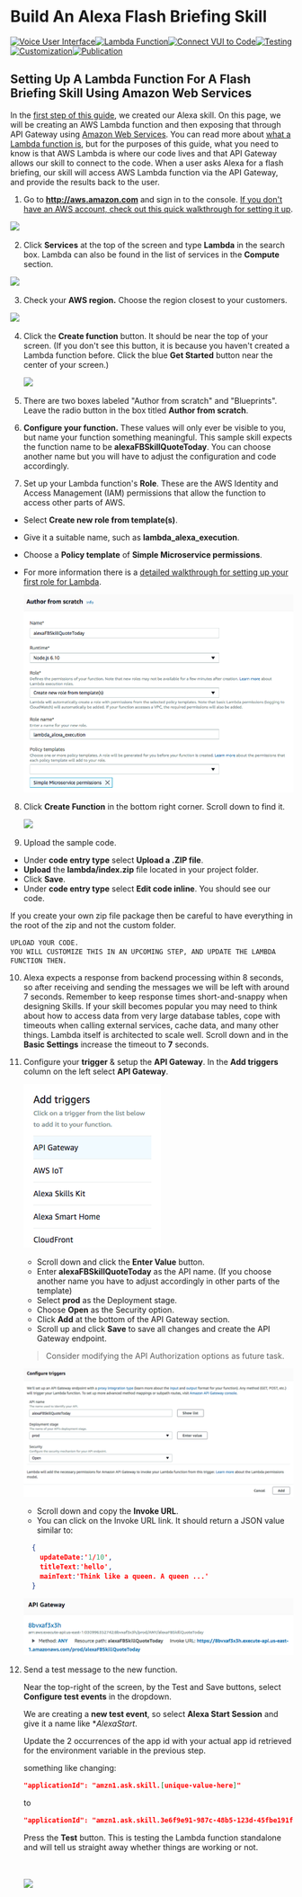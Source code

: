 # Build An Alexa Flash Briefing Skill
[![Voice User Interface](https://m.media-amazon.com/images/G/01/mobile-apps/dex/alexa/alexa-skills-kit/tutorials/navigation/1-locked._TTH_.png)](./1-voice-user-interface.md)[![Lambda Function](https://m.media-amazon.com/images/G/01/mobile-apps/dex/alexa/alexa-skills-kit/tutorials/navigation/2-on._TTH_.png)](./2-lambda-function.md)[![Connect VUI to Code](https://m.media-amazon.com/images/G/01/mobile-apps/dex/alexa/alexa-skills-kit/tutorials/navigation/3-off._TTH_.png)](./3-connect-vui-to-code.md)[![Testing](https://m.media-amazon.com/images/G/01/mobile-apps/dex/alexa/alexa-skills-kit/tutorials/navigation/4-off._TTH_.png)](./4-testing.md)[![Customization](https://m.media-amazon.com/images/G/01/mobile-apps/dex/alexa/alexa-skills-kit/tutorials/navigation/5-off._TTH_.png)](./5-customization.md)[![Publication](https://m.media-amazon.com/images/G/01/mobile-apps/dex/alexa/alexa-skills-kit/tutorials/navigation/6-off._TTH_.png)](./6-publication.md)


## Setting Up A Lambda Function For A Flash Briefing Skill Using Amazon Web Services

In the [first step of this guide](../instructions/1-voice-user-interface.md), we created our Alexa skill.  On this page, we will be creating an AWS Lambda function and then exposing that through API Gateway using [Amazon Web Services](http://aws.amazon.com).  You can read more about [what a Lambda function is](http://aws.amazon.com/lambda), but for the purposes of this guide, what you need to know is that AWS Lambda is where our code lives and that API Gateway allows our skill to connect to the code. When a user asks Alexa for a flash briefing, our skill will access AWS Lambda function via the API Gateway, and provide the results back to the user.

1.  Go to **http://aws.amazon.com** and sign in to the console. [If you don't have an AWS account, check out this quick walkthrough for setting it up](https://github.com/alexa/alexa-cookbook/tree/master/aws/set-up-aws.md).

  <a href="https://console.aws.amazon.com/console/home" target="_new"><img src="https://m.media-amazon.com/images/G/01/mobile-apps/dex/alexa/alexa-skills-kit/tutorials/general/2-1-sign-in-to-the-console._TTH_.png" /></a>

2.  Click **Services** at the top of the screen and type **Lambda** in the search box.  Lambda can also be found in the list of services in the **Compute** section.

  <a href="https://console.aws.amazon.com/lambda/home" target="_new"><img src="https://m.media-amazon.com/images/G/01/mobile-apps/dex/alexa/alexa-skills-kit/tutorials/general/2-2-services-lambda._TTH_.png" /></a>

3.  Check your **AWS region.**  Choose the region closest to your customers.

  <img src="https://m.media-amazon.com/images/G/01/mobile-apps/dex/alexa/alexa-skills-kit/tutorials/general/2-3-check-region._TTH_.png"/>

4.  Click the **Create function** button. It should be near the top of your screen.  (If you don't see this button, it is because you haven't created a Lambda function before.  Click the blue **Get Started** button near the center of your screen.)

    <a href="#"><img src="https://m.media-amazon.com/images/G/01/mobile-apps/dex/alexa/alexa-skills-kit/tutorials/general/2-4-create-a-lambda-function._TTH_.png" /></a>

5.  There are two boxes labeled "Author from scratch" and "Blueprints". Leave the radio button in the box titled **Author from scratch**.

6.  **Configure your function.** These values will only ever be visible to you, but name your function something meaningful. This sample skill expects the function name to be **alexaFBSkillQuoteToday**. You can choose another name but you will have to adjust the configuration and code accordingly.

7.  Set up your Lambda function's **Role**. These are the AWS Identity and Access Management (IAM) permissions that allow the function to access other parts of AWS.
  * Select **Create new role from template(s)**.
  * Give it a suitable name, such as **lambda_alexa_execution**.
  * Choose a **Policy template** of **Simple Microservice permissions**.
  * For more information there is a [detailed walkthrough for setting up your first role for Lambda](https://github.com/alexa/alexa-cookbook/tree/master/aws/lambda-role.md).

    ![](02-create-function.png)

8. Click **Create Function** in the bottom right corner.  Scroll down to find it.

    <a href="#"><img src="https://m.media-amazon.com/images/G/01/mobile-apps/dex/alexa/alexa-skills-kit/tutorials/general/2-11-create-function-button._TTH_.png" /></a>

9.  Upload the sample code.
  * Under **code entry type** select **Upload a .ZIP file**.
  * **Upload** the **lambda/index.zip** file located in your project folder.
  * Click **Save**.
  * Under **code entry type** select **Edit code inline**. You should see our code.

  If you create your own zip file package then be careful to have everything in the root of the zip and not the custom folder.

	UPLOAD YOUR CODE.
	YOU WILL CUSTOMIZE THIS IN AN UPCOMING STEP, AND UPDATE THE LAMBDA FUNCTION THEN.

10.	  Alexa expects a response from backend processing within 8 seconds, so after receiving and sending the messages we will be left with around 7 seconds. Remember to keep response times short-and-snappy when designing Skills. If your skill becomes popular you may need to think about how to access data from very large database tables, cope with timeouts when calling external services, cache data, and many other things. Lambda itself is architected to scale well. Scroll down and in the **Basic Settings** increase the timeout to **7** seconds.

12. Configure your **trigger** & setup the **API Gateway**. In the **Add triggers** column on the left select **API Gateway**.

    ![](02-configure-trigger.png)

    - Scroll down and click the **Enter Value** button.
    - Enter **alexaFBSkillQuoteToday** as the API name. (If you choose another name you have to adjust accordingly in other parts of the template)
  	- Select **prod** as the Deployment stage.
  	- Choose **Open** as the Security option.
  	- Click **Add** at the bottom of the API Gateway section.
  	- Scroll up and click **Save** to save all changes and create the API Gateway endpoint.

  	> Consider modifying the API Authorization options as future task.

    ![](02-trigger-settings.png)

    - Scroll down and copy the **Invoke URL**.
    - You can click on the Invoke URL link. It should return a JSON value similar to:

    ```JSON
      {
        updateDate:'1/10',
        titleText:'hello',
        mainText:'Think like a queen. A queen ...'
      }
    ```

    ![](02-api-endpoint.png)

13. Send a test message to the new function.

    Near the top-right of the screen, by the Test and Save buttons, select **Configure test events** in the dropdown.

    We are creating a **new test event**, so select **Alexa Start Session** and give it a name like **AlexaStart*.

    Update the 2 occurrences of the app id with your actual app id retrieved for the environment variable in the previous step.

    something like changing:
    ```json
    "applicationId": "amzn1.ask.skill.[unique-value-here]"
    ```
    to
    ```json
    "applicationId": "amzn1.ask.skill.3e6f9e91-987c-48b5-123d-45fbe191fdf3"
    ```

    Press the **Test** button. This is testing the Lambda function standalone and will tell us straight away whether things are working or not.

    <br/><br/>
    <a href="./3-connect-vui-to-code.md"><img src="https://m.media-amazon.com/images/G/01/mobile-apps/dex/alexa/alexa-skills-kit/tutorials/general/buttons/button_next_connect_vui_to_code._TTH_.png"/></a>
